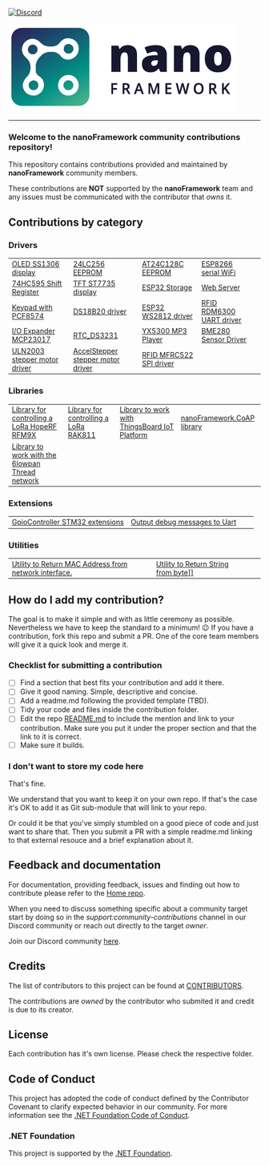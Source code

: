 
[![Discord](https://img.shields.io/discord/478725473862549535.svg)](https://discord.gg/gCyBu8T)


![nanoFramework logo](https://github.com/nanoframework/Home/blob/master/resources/logo/nanoFramework-repo-logo.png)

-----

### Welcome to the **nanoFramework** community contributions repository!

This repository contains contributions provided and maintained by **nanoFramework** community members.

These contributions are **NOT** supported by the **nanoFramework** team and any issues must be communicated with the contributor that _owns_ it.

## Contributions by category

### Drivers
<table>
 <tr>
  <td><a href="drivers/OLED-SS1306-display">OLED SS1306 display</a></td>
  <td><a href="drivers/EEPROM-24LC256">24LC256 EEPROM</a></td>
  <td><a href="drivers/EEPROM-AT24C128C">AT24C128C EEPROM</a></td>
  <td><a href="drivers/WiFi-ESP8266">ESP8266 serial WiFi</a></td>
 </tr>
 <tr>
  <td><a href="drivers/Shift-Register-74HC595">74HC595 Shift Register</a></td>
  <td><a href="drivers/TFT-ST7735-display">TFT ST7735 display</a></td>
  <td><a href="drivers/ESP32-Storage">ESP32 Storage</a></td>
  <td><a href="drivers/Simple-Web-Server">Web Server</a></td>
 </tr>
 <tr>
  <td><a href="drivers/Keypad-PCF8574">Keypad with PCF8574</a></td>
  <td><a href="drivers/Sensor-DS18B20">DS18B20 driver</a></td>
  <td><a href="drivers/ESP32-WS2812">ESP32 WS2812 driver</a></td>
  <td><a href="drivers/RFID_RDM6300_UART">RFID RDM6300 UART driver</a></td>  
 </tr>
 <tr>
  <td><a href="drivers/IO-Expander_MCP23017">I/O Expander MCP23017</a></td>     
  <td><a href="drivers/RTC_DS3231">RTC_DS3231</a></td>
  <td><a href="drivers/YX5300 MP3 Player">YX5300 MP3 Player</a></td>
  <td><a href="drivers/BME280">BME280 Sensor Driver</a></td>
 </tr>
  <tr>
  <td><a href="drivers/Stepper motor drivers/ULN2003">ULN2003 stepper motor driver</a></td>
  <td><a href="drivers/Stepper motor drivers/AccelStepper">AccelStepper stepper motor driver</a></td>
  <td><a href="drivers/RFID-MFRC522-SPI">RFID MFRC522 SPI driver</a></td>
  <td><a href=""></a></td>
  <td><a href=""</a></td>  
 </tr>
</table>

### Libraries
<table>
 <tr>
  <td><a href="libraries/LoRa-RFM9X">Library for controlling a LoRa HopeRF RFM9X</a></td>
  <td><a href="libraries/LoRa-RFM9X">Library for controlling a LoRa RAK811</a></td> 
  <td><a href="libraries/ThingsBoardDotNet">Library to work with ThingsBoard IoT Platform</a></td> 
  <td><a href="libraries/nanoFramework.CoAP">nanoFramework.CoAP library</a></td>  
 </tr>
<tr>
   <td><a href="libraries/nanoFramework.OpenThread">Library to work with the 6lowpan Thread network</a></td>
   <td><!--<a href="Utility/util3">Utility Three</a>--></td>
    <td><!--<a href="Utility/util3">Utility Three</a>--></td>
    <td><!--<a href="Utility/util3">Utility Three</a>--></td>
 </tr>
</table>

### Extensions
<table>
 <tr>
  <td><a href="extensions/stm32/gpiocontroller">GpioController STM32 extensions</a></td>
  <td><a href="utilities/Debug2Uart">Output debug messages to Uart</a></td>
  <td><!--<a href="Utility/util3">Utility Three</a>--></td>
  <td><!--<a href="Utility/util3">Utility Three</a>--></td>
 </tr>
</table>

### Utilities
<table>
 <tr>
  <td><a href="utilities/Read-MAC-Address/Helpers.cs">Utility to Return MAC Address from network interface.</a></td>
  <td><a href="utilities/Read-MAC-Address/Helpers.cs">Utility to Return String from byte[]</a></td>
  <td><!--<a href="Utility/util3">Utility Three</a>--></td>
  <td><!--<a href="Utility/util3">Utility Three</a>--></td>
 </tr>
</table>

## How do I add my contribution?

The goal is to make it simple and with as little ceremony as possible. Nevertheless we have to keep the standard to a minimum! :wink:
If you have a contribution, fork this repo and submit a PR. One of the core team members will give it a quick look and merge it.

### Checklist for submitting a contribution
- [ ] Find a section that best fits your contribution and add it there.
- [ ] Give it good naming. Simple, descriptive and concise.
- [ ] Add a readme.md following the provided template (TBD). 
- [ ] Tidy your code and files inside the contribution folder.
- [ ] Edit the repo [README.md](README.md) to include the mention and link to your contribution. Make sure you put it under the proper section and that the link to it is correct.
- [ ] Make sure it builds.

### I don't want to store my code here

That's fine. 

We understand that you want to keep it on your own repo. If that's the case it's OK to add it as Git sub-module that will link to your repo.

Or could it be that you've simply stumbled on a good piece of code and just want to share that. Then you submit a PR with a simple readme.md linking to that external resouce and a brief explanation about it.

## Feedback and documentation

For documentation, providing feedback, issues and finding out how to contribute please refer to the [Home repo](https://github.com/nanoframework/Home).

When you need to discuss something specific about a community target start by doing so in the _support:community-contributions_ channel in our Discord community or reach out directly to the target _owner_.

Join our Discord community [here](https://discord.gg/gCyBu8T).

## Credits

The list of contributors to this project can be found at [CONTRIBUTORS](https://github.com/nanoframework/Home/blob/master/CONTRIBUTORS.md).

The contributions are _owned_ by the contributor who submited it and credit is due to its creator.

## License

Each contribution has it's own license. Please check the respective folder.

## Code of Conduct

This project has adopted the code of conduct defined by the Contributor Covenant to clarify expected behavior in our community.
For more information see the [.NET Foundation Code of Conduct](https://dotnetfoundation.org/code-of-conduct).

### .NET Foundation

This project is supported by the [.NET Foundation](https://dotnetfoundation.org).
